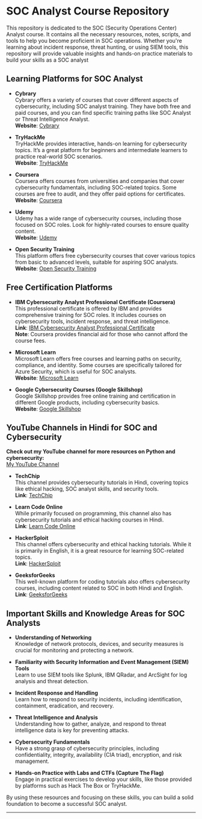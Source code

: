 # SOC Analyst Course Repository

This repository is dedicated to the SOC (Security Operations Center) Analyst course. It contains all the necessary resources, notes, scripts, and tools to help you become proficient in SOC operations. Whether you're learning about incident response, threat hunting, or using SIEM tools, this repository will provide valuable insights and hands-on practice materials to build your skills as a SOC analyst

## Learning Platforms for SOC Analyst

- **Cybrary**  
  Cybrary offers a variety of courses that cover different aspects of cybersecurity, including SOC analyst training. They have both free and paid courses, and you can find specific training paths like SOC Analyst or Threat Intelligence Analyst.  
  **Website**: [Cybrary](https://www.cybrary.it/)

- **TryHackMe**  
  TryHackMe provides interactive, hands-on learning for cybersecurity topics. It’s a great platform for beginners and intermediate learners to practice real-world SOC scenarios.  
  **Website**: [TryHackMe](https://tryhackme.com/)

- **Coursera**  
  Coursera offers courses from universities and companies that cover cybersecurity fundamentals, including SOC-related topics. Some courses are free to audit, and they offer paid options for certificates.  
  **Website**: [Coursera](https://www.coursera.org/)

- **Udemy**  
  Udemy has a wide range of cybersecurity courses, including those focused on SOC roles. Look for highly-rated courses to ensure quality content.  
  **Website**: [Udemy](https://www.udemy.com/)

- **Open Security Training**  
  This platform offers free cybersecurity courses that cover various topics from basic to advanced levels, suitable for aspiring SOC analysts.  
  **Website**: [Open Security Training](https://opensecuritytraining.info/)

## Free Certification Platforms

- **IBM Cybersecurity Analyst Professional Certificate (Coursera)**  
  This professional certificate is offered by IBM and provides comprehensive training for SOC roles. It includes courses on cybersecurity tools, incident response, and threat intelligence.  
  **Link**: [IBM Cybersecurity Analyst Professional Certificate](https://www.coursera.org/professional-certificates/ibm-cybersecurity-analyst)  
  **Note**: Coursera provides financial aid for those who cannot afford the course fees.

- **Microsoft Learn**  
  Microsoft Learn offers free courses and learning paths on security, compliance, and identity. Some courses are specifically tailored for Azure Security, which is useful for SOC analysts.  
  **Website**: [Microsoft Learn](https://learn.microsoft.com/en-us/training/)

- **Google Cybersecurity Courses (Google Skillshop)**  
  Google Skillshop provides free online training and certification in different Google products, including cybersecurity basics.  
  **Website**: [Google Skillshop](https://skillshop.withgoogle.com/)

## YouTube Channels in Hindi for SOC and Cybersecurity
**Check out my YouTube channel for more resources on Python and cybersecurity:**  
[My YouTube Channel](https://www.youtube.com/playlist?list=PLX1eV90xXed2wujMJKUdsWQu2UMS9ROGO)

- **TechChip**  
  This channel provides cybersecurity tutorials in Hindi, covering topics like ethical hacking, SOC analyst skills, and security tools.  
  **Link**: [TechChip](https://www.youtube.com/user/TechChipNet)

- **Learn Code Online**  
  While primarily focused on programming, this channel also has cybersecurity tutorials and ethical hacking courses in Hindi.  
  **Link**: [Learn Code Online](https://www.youtube.com/c/learncodeonline)

- **HackerSploit**  
  This channel offers cybersecurity and ethical hacking tutorials. While it is primarily in English, it is a great resource for learning SOC-related topics.  
  **Link**: [HackerSploit](https://www.youtube.com/c/HackerSploit)

- **GeeksforGeeks**  
  This well-known platform for coding tutorials also offers cybersecurity courses, including content related to SOC in both Hindi and English.  
  **Link**: [GeeksforGeeks](https://www.youtube.com/c/GeeksforGeeksVideos)

## Important Skills and Knowledge Areas for SOC Analysts

- **Understanding of Networking**  
  Knowledge of network protocols, devices, and security measures is crucial for monitoring and protecting a network.

- **Familiarity with Security Information and Event Management (SIEM) Tools**  
  Learn to use SIEM tools like Splunk, IBM QRadar, and ArcSight for log analysis and threat detection.

- **Incident Response and Handling**  
  Learn how to respond to security incidents, including identification, containment, eradication, and recovery.

- **Threat Intelligence and Analysis**  
  Understanding how to gather, analyze, and respond to threat intelligence data is key for preventing attacks.

- **Cybersecurity Fundamentals**  
  Have a strong grasp of cybersecurity principles, including confidentiality, integrity, availability (CIA triad), encryption, and risk management.

- **Hands-on Practice with Labs and CTFs (Capture The Flag)**  
  Engage in practical exercises to develop your skills, like those provided by platforms such as Hack The Box or TryHackMe.

By using these resources and focusing on these skills, you can build a solid foundation to become a successful SOC analyst.

---


